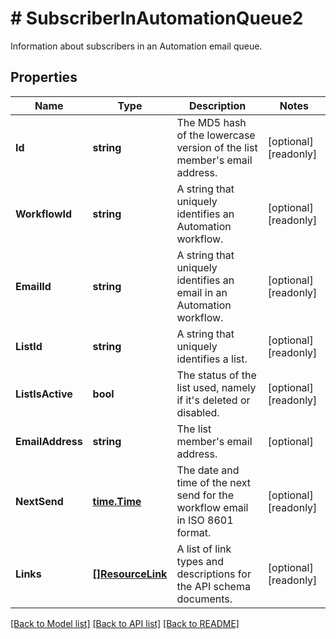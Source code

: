 # # SubscriberInAutomationQueue2
Information about subscribers in an Automation email queue.

## Properties 


Name | Type | Description | Notes
------------ | ------------- | ------------- | -------------
**Id**| **string** | The MD5 hash of the lowercase version of the list member&#39;s email address.  | [optional] [readonly]
**WorkflowId**| **string** | A string that uniquely identifies an Automation workflow.  | [optional] [readonly]
**EmailId**| **string** | A string that uniquely identifies an email in an Automation workflow.  | [optional] [readonly]
**ListId**| **string** | A string that uniquely identifies a list.  | [optional] [readonly]
**ListIsActive**| **bool** | The status of the list used, namely if it&#39;s deleted or disabled.  | [optional] [readonly]
**EmailAddress**| **string** | The list member&#39;s email address.  | [optional]
**NextSend**| [**time.Time**](time.Time.md) | The date and time of the next send for the workflow email in ISO 8601 format.  | [optional] [readonly]
**Links**| [**[]ResourceLink**](ResourceLink.md) | A list of link types and descriptions for the API schema documents.  | [optional] [readonly]


[[Back to Model list]](../../README.md#models) [[Back to API list]](../../README.md#endpoints) [[Back to README]](../../README.md)

